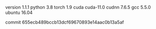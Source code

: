 version 1.1.1
python 3.8
torch 1.9
cuda cuda-11.0
cudnn 7.6.5
gcc 5.5.0
ubuntu 16.04

commit 655ecb489bccb13dcf69670893e14aac0b13a5af